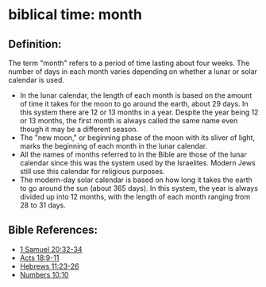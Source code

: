 # biblical time: month #

## Definition: ##

The term "month" refers to a period of time lasting about four weeks. The number of days in each month varies depending on whether a lunar or solar calendar is used.

* In the lunar calendar, the length of each month is based on the amount of time it takes for the moon to go around the earth, about 29 days. In this system there are 12 or 13 months in a year. Despite the year being 12 or 13 months, the first month is always called the same name even though it may be a different season. 
* The "new moon," or beginning phase of the moon with its sliver of light, marks the beginning of each month in the lunar calendar.
* All the names of months referred to in the Bible are those of the lunar calendar since this was the system used by the Israelites. Modern Jews still use this calendar for religious purposes.
* The modern-day solar calendar is based on how long it takes the earth to go around the sun (about 365 days). In this system, the year is always divided up into 12 months, with the length of each month ranging from 28 to 31 days.

## Bible References: ##

* [1 Samuel 20:32-34](https://door43.org/en/bible/notes/1sa/20/32)
* [Acts 18:9-11](https://door43.org/en/bible/notes/act/18/09)
* [Hebrews 11:23-26](https://door43.org/en/bible/notes/heb/11/23)
* [Numbers 10:10](https://door43.org/en/bible/notes/num/10/10)

